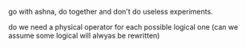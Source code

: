 go with ashna, do together and don't do useless experiments.


do we need a physical operator for each possible logical one (can we assume some logical will alwyas be rewritten)